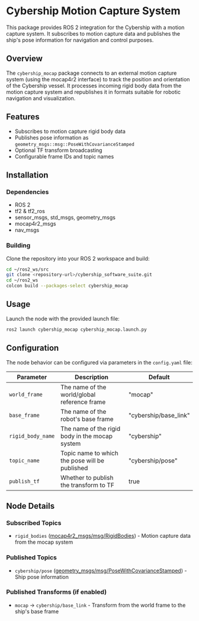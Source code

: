 # Cybership Motion Capture System

This package provides ROS 2 integration for the Cybership with a motion capture system. It subscribes to motion capture data and publishes the ship's pose information for navigation and control purposes.

## Overview

The `cybership_mocap` package connects to an external motion capture system (using the mocap4r2 interface) to track the position and orientation of the Cybership vessel. It processes incoming rigid body data from the motion capture system and republishes it in formats suitable for robotic navigation and visualization.

## Features

- Subscribes to motion capture rigid body data
- Publishes pose information as `geometry_msgs::msg::PoseWithCovarianceStamped`
- Optional TF transform broadcasting
- Configurable frame IDs and topic names

## Installation

### Dependencies

- ROS 2
- tf2 & tf2_ros
- sensor_msgs, std_msgs, geometry_msgs
- mocap4r2_msgs
- nav_msgs

### Building

Clone the repository into your ROS 2 workspace and build:

```bash
cd ~/ros2_ws/src
git clone <repository-url>/cybership_software_suite.git
cd ~/ros2_ws
colcon build --packages-select cybership_mocap
```

## Usage

Launch the node with the provided launch file:

```bash
ros2 launch cybership_mocap cybership_mocap.launch.py
```

## Configuration

The node behavior can be configured via parameters in the `config.yaml` file:

| Parameter | Description | Default |
|-----------|-------------|---------|
| `world_frame` | The name of the world/global reference frame | "mocap" |
| `base_frame` | The name of the robot's base frame | "cybership/base_link" |
| `rigid_body_name` | The name of the rigid body in the mocap system | "cybership" |
| `topic_name` | Topic name to which the pose will be published | "cybership/pose" |
| `publish_tf` | Whether to publish the transform to TF | true |

## Node Details

### Subscribed Topics

- `rigid_bodies` ([mocap4r2_msgs/msg/RigidBodies](https://github.com/MOCAP4ROS2-Project/mocap4r2_msgs)) - Motion capture data from the mocap system

### Published Topics

- `cybership/pose` ([geometry_msgs/msg/PoseWithCovarianceStamped](http://docs.ros.org/en/melodic/api/geometry_msgs/html/msg/PoseWithCovarianceStamped.html)) - Ship pose information

### Published Transforms (if enabled)

- `mocap` → `cybership/base_link` - Transform from the world frame to the ship's base frame

